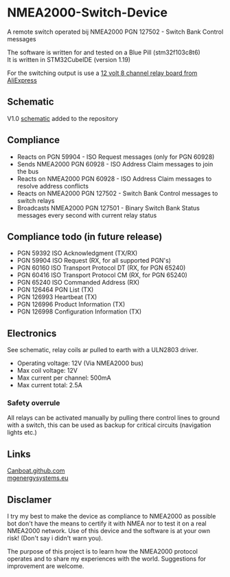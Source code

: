 # NMEA2000-Switch-Device
A remote switch operated bij NMEA2000 PGN 127502 - Switch Bank Control messages

The software is written for and tested on a Blue Pill (stm32f103c8t6)\
It is written in STM32CubeIDE (version 1.19)

For the switching output is use a [12 volt 8 channel relay board from AliExpress](https://nl.aliexpress.com/item/1005007003070916.html)

## Schematic
V1.0 [schematic](NMEA2000%20Relay%20Controller%20V1.0.pdf) added to the repository

## Compliance
- Reacts on PGN 59904 - ISO Request messages (only for PGN 60928)
- Sends NMEA2000 PGN 60928 - ISO Address Claim messages to join the bus
- Reacts on NMEA2000 PGN 60928 - ISO Address Claim messages to resolve address conflicts
- Reacts on NMEA2000 PGN 127502 - Switch Bank Control messages to switch relays
- Broadcasts NMEA2000 PGN 127501 - Binary Switch Bank Status messages every second with current relay status

## Compliance todo (in future release)
- PGN 59392 ISO Acknowledgment (TX/RX)
- PGN 59904 ISO Request (RX, for all supported PGN's)
- PGN 60160 ISO Transport Protocol DT (RX, for PGN 65240)
- PGN 60416 ISO Transport Protocol CM (RX, for PGN 65240)
- PGN 65240 ISO Commanded Address (RX)
- PGN 126464 PGN List (TX)
- PGN 126993 Heartbeat (TX)
- PGN 126996 Product Information (TX)
- PGN 126998 Configuration Information (TX)

## Electronics
See schematic, relay coils ar pulled to earth with a ULN2803 driver. 
- Operating voltage: 12V (Via NMEA2000 bus)
- Max coil voltage: 12V
- Max current per channel: 500mA
- Max current total: 2.5A
### Safety overrule
All relays can be activated manually by pulling there control lines to ground with a switch, this can be used as backup for critical circuits (navigation lights etc.)

## Links
[Canboat.github.com](https://canboat.github.io/canboat/canboat.html)\
[mgenergysystems.eu](https://docs.mgenergysystems.eu/en/application-notes/Tracking-MG-device-on-NMEA2000-CAN-bus#:~:text=Address%20Claim%20procedure%20(ACL),send%20by%20this%20device%20first.)

## Disclamer
I try my best to make the device as compliance to NMEA2000 as possible bot don't have the means to certify it with NMEA nor to test it on a real NMEA2000 network. Use of this device and the software is at your own risk! (Don't say i didn't warn you).

The purpose of this project is to learn how the NMEA2000 protocol operates and to share my experiences with the world. Suggestions for improvement are welcome.
